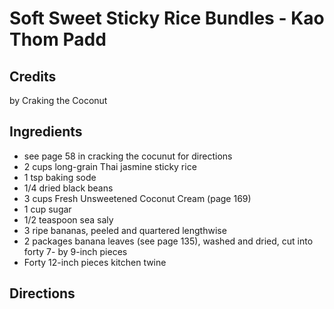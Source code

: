 # Soft Sweet Sticky Rice Bundles - Kao Thom Padd 

<!-- BEGIN content -->

## Credits

by Craking the Coconut

## Ingredients

- see page 58 in cracking the cocunut for directions
- 2 cups long-grain Thai jasmine sticky rice
- 1 tsp baking sode
- 1/4 dried black beans
- 3 cups Fresh Unsweetened Coconut Cream (page 169)
- 1 cup sugar
- 1/2 teaspoon sea saly
- 3 ripe bananas, peeled and quartered lengthwise
- 2 packages banana leaves (see page 135), washed and dried, cut into forty 7- by 9-inch pieces
- Forty 12-inch pieces kitchen twine

## Directions
<!-- END content -->

